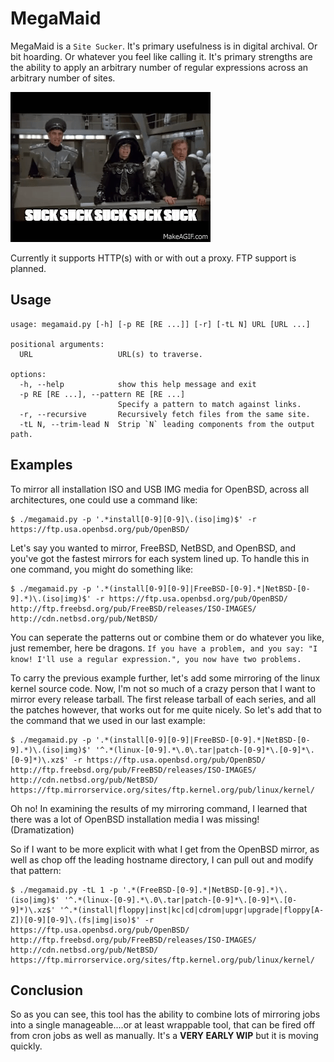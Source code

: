 # MegaMaid

MegaMaid is a `Site Sucker`. It's primary usefulness is in digital archival. Or bit hoarding. Or whatever
you feel like calling it. It's primary strengths are the ability to apply an arbitrary number of regular
expressions across an arbitrary number of sites.

![Suck! Suck! Suck!](https://github.com/fuzzy/megamaid/blob/main/assets/suck.gif)

Currently it supports HTTP(s) with or with out a proxy. FTP support is planned.

## Usage

```
usage: megamaid.py [-h] [-p RE [RE ...]] [-r] [-tL N] URL [URL ...]

positional arguments:
  URL                   URL(s) to traverse.

options:
  -h, --help            show this help message and exit
  -p RE [RE ...], --pattern RE [RE ...]
                        Specify a pattern to match against links.
  -r, --recursive       Recursively fetch files from the same site.
  -tL N, --trim-lead N  Strip `N` leading components from the output path.
```


## Examples

To mirror all installation ISO and USB IMG media for OpenBSD, across all architectures, one could use a
command like:

```
$ ./megamaid.py -p '.*install[0-9][0-9]\.(iso|img)$' -r https://ftp.usa.openbsd.org/pub/OpenBSD/
```

Let's say you wanted to mirror, FreeBSD, NetBSD, and OpenBSD, and you've got the fastest mirrors for each
system lined up. To handle this in one command, you might do something like:

```
$ ./megamaid.py -p '.*(install[0-9][0-9]|FreeBSD-[0-9].*|NetBSD-[0-9].*)\.(iso|img)$' -r https://ftp.usa.openbsd.org/pub/OpenBSD/ http://ftp.freebsd.org/pub/FreeBSD/releases/ISO-IMAGES/ http://cdn.netbsd.org/pub/NetBSD/
```

You can seperate the patterns out or combine them or do whatever you like, just remember, here be dragons.
`If you have a problem, and you say: "I know! I'll use a regular expression.", you now have two problems.`


To carry the previous example further, let's add some mirroring of the linux kernel source code. Now, I'm
not so much of a crazy person that I want to mirror every release tarball.  The first release tarball of
each series, and all the patches however, that works out for me quite nicely. So let's add that to the command
that we used in our last example:

```
$ ./megamaid.py -p '.*(install[0-9][0-9]|FreeBSD-[0-9].*|NetBSD-[0-9].*)\.(iso|img)$' '^.*(linux-[0-9].*\.0\.tar|patch-[0-9]*\.[0-9]*\.[0-9]*)\.xz$' -r https://ftp.usa.openbsd.org/pub/OpenBSD/ http://ftp.freebsd.org/pub/FreeBSD/releases/ISO-IMAGES/ http://cdn.netbsd.org/pub/NetBSD/ https://ftp.mirrorservice.org/sites/ftp.kernel.org/pub/linux/kernel/
```

Oh no! In examining the results of my mirroring command, I learned that there was a lot of OpenBSD installation
media I was missing! (Dramatization)

So if I want to be more explicit with what I get from the OpenBSD mirror, as well as chop off the leading hostname
directory, I can pull out and modify that pattern:

```
$ ./megamaid.py -tL 1 -p '.*(FreeBSD-[0-9].*|NetBSD-[0-9].*)\.(iso|img)$' '^.*(linux-[0-9].*\.0\.tar|patch-[0-9]*\.[0-9]*\.[0-9]*)\.xz$' '^.*(install|floppy|inst|kc|cd|cdrom|upgr|upgrade|floppy[A-Z])[0-9][0-9]\.(fs|img|iso)$' -r https://ftp.usa.openbsd.org/pub/OpenBSD/ http://ftp.freebsd.org/pub/FreeBSD/releases/ISO-IMAGES/ http://cdn.netbsd.org/pub/NetBSD/ https://ftp.mirrorservice.org/sites/ftp.kernel.org/pub/linux/kernel/
```

## Conclusion

So as you can see, this tool has the ability to combine lots of mirroring jobs into a single manageable....or at
least wrappable tool, that can be fired off from cron jobs as well as manually. It's a **VERY EARLY WIP** but it
is moving quickly.
